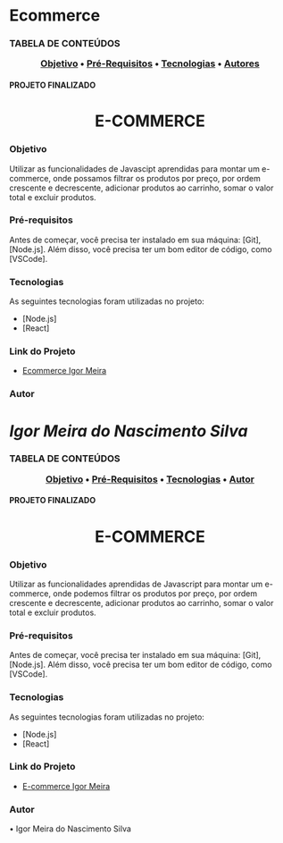 
# Ecommerce


<h3>TABELA DE CONTEÚDOS
<p align="center">
 <a href="#objetivo">Objetivo</a> •
 <a href="#Pré-Requisitos">Pré-Requisitos</a> • 
 <a href="#tecnologias">Tecnologias</a> • 
 <a href="#autor">Autores</a> 
</p>
  
<h4>PROJETO FINALIZADO</h4>


<h1 align="center">E-COMMERCE</h1>

### Objetivo

<p>Utilizar as funcionalidades de Javascipt aprendidas para montar um e-commerce, onde possamos filtrar os produtos por preço, por ordem crescente e decrescente, adicionar produtos ao carrinho, somar o valor total e excluir produtos.</p>

### Pré-requisitos

Antes de começar, você precisa ter instalado em sua máquina: [Git], [Node.js].
Além disso, você precisa ter um bom editor de código, como [VSCode].

### Tecnologias

As seguintes tecnologias foram utilizadas no projeto:

- [Node.js]
- [React]

### Link do Projeto
- <a href="http://ecommerceigor.surge.sh/">Ecommerce Igor Meira</a> 

### Autor

*Igor Meira do Nascimento Silva*
=======

<h3>TABELA DE CONTEÚDOS
<p align="center">
 <a href="#objetivo">Objetivo</a> •
  <a href="#Pré-Requisitos">Pré-Requisitos</a> •
 <a href="#tecnologias">Tecnologias</a> • 
 <a href="#autor">Autor</a> 
</p>
  
<h4>PROJETO FINALIZADO</h4>


<h1 align="center">E-COMMERCE</h1>

### Objetivo

<p>Utilizar as funcionalidades aprendidas de Javascript para montar um e-commerce, onde podemos filtrar os produtos por preço, por ordem crescente e decrescente, adicionar produtos ao carrinho, somar o valor total e excluir produtos.</p>

### Pré-requisitos

Antes de começar, você precisa ter instalado em sua máquina: [Git], [Node.js].
Além disso, você precisa ter um bom editor de código, como [VSCode].

### Tecnologias

As seguintes tecnologias foram utilizadas no projeto:

- [Node.js]
- [React]


### Link do Projeto
- <a href="http://ecommerceigor.surge.sh//">E-commerce Igor Meira</a> 

### Autor

  • <a href="https://www.linkedin.com/in/igor-meira-55422a1b5/"></a>Igor Meira do Nascimento Silva
